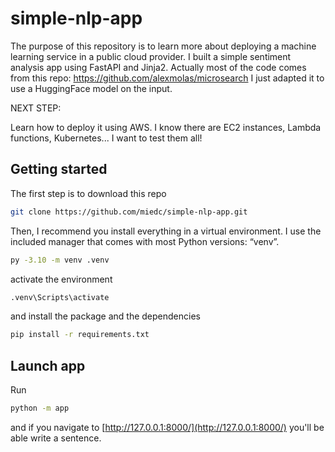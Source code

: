 # simple-nlp-app

The purpose of this repository is to learn more about deploying a machine learning service in a public cloud provider.
I built a simple sentiment analysis app using FastAPI and Jinja2. Actually most of the code comes from this repo: https://github.com/alexmolas/microsearch
I just adapted it to use a HuggingFace model on the input.

NEXT STEP:

Learn how to deploy it using AWS. I know there are EC2 instances, Lambda functions, Kubernetes... I want to test them all!


## Getting started

The first step is to download this repo

```bash
git clone https://github.com/miedc/simple-nlp-app.git
```

Then, I recommend you install everything in a virtual environment. I use the included manager that comes with most Python versions: “venv”.

```bash
py -3.10 -m venv .venv
```

activate the environment

```bash
.venv\Scripts\activate
```

and install the package and the dependencies

```bash
pip install -r requirements.txt
```

## Launch app

Run


```bash
python -m app
```

and if you navigate to [http://127.0.0.1:8000/](http://127.0.0.1:8000/) you'll be able write a sentence.

